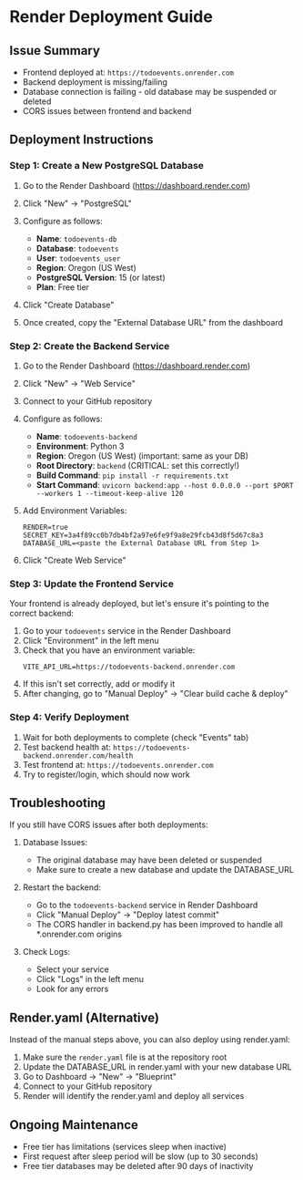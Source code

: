 # Render Deployment Guide

## Issue Summary
- Frontend deployed at: `https://todoevents.onrender.com`
- Backend deployment is missing/failing
- Database connection is failing - old database may be suspended or deleted
- CORS issues between frontend and backend

## Deployment Instructions

### Step 1: Create a New PostgreSQL Database

1. Go to the Render Dashboard (https://dashboard.render.com)
2. Click "New" -> "PostgreSQL"
3. Configure as follows:
   - **Name**: `todoevents-db`
   - **Database**: `todoevents`
   - **User**: `todoevents_user`
   - **Region**: Oregon (US West)
   - **PostgreSQL Version**: 15 (or latest)
   - **Plan**: Free tier

4. Click "Create Database"
5. Once created, copy the "External Database URL" from the dashboard

### Step 2: Create the Backend Service

1. Go to the Render Dashboard (https://dashboard.render.com)
2. Click "New" -> "Web Service"
3. Connect to your GitHub repository
4. Configure as follows:
   - **Name**: `todoevents-backend`
   - **Environment**: Python 3
   - **Region**: Oregon (US West) (important: same as your DB)
   - **Root Directory**: `backend` (CRITICAL: set this correctly!)
   - **Build Command**: `pip install -r requirements.txt`
   - **Start Command**: `uvicorn backend:app --host 0.0.0.0 --port $PORT --workers 1 --timeout-keep-alive 120`

5. Add Environment Variables:
   ```
   RENDER=true
   SECRET_KEY=3a4f89cc0b7db4bf2a97e6fe9f9a8e29fcb43d8f5d67c8a3
   DATABASE_URL=<paste the External Database URL from Step 1>
   ```

6. Click "Create Web Service"

### Step 3: Update the Frontend Service

Your frontend is already deployed, but let's ensure it's pointing to the correct backend:

1. Go to your `todoevents` service in the Render Dashboard
2. Click "Environment" in the left menu
3. Check that you have an environment variable:
   ```
   VITE_API_URL=https://todoevents-backend.onrender.com
   ```
4. If this isn't set correctly, add or modify it
5. After changing, go to "Manual Deploy" -> "Clear build cache & deploy"

### Step 4: Verify Deployment

1. Wait for both deployments to complete (check "Events" tab)
2. Test backend health at: `https://todoevents-backend.onrender.com/health`
3. Test frontend at: `https://todoevents.onrender.com`
4. Try to register/login, which should now work

## Troubleshooting

If you still have CORS issues after both deployments:

1. Database Issues:
   - The original database may have been deleted or suspended
   - Make sure to create a new database and update the DATABASE_URL

2. Restart the backend:
   - Go to the `todoevents-backend` service in Render Dashboard
   - Click "Manual Deploy" -> "Deploy latest commit"
   - The CORS handler in backend.py has been improved to handle all *.onrender.com origins

3. Check Logs:
   - Select your service
   - Click "Logs" in the left menu
   - Look for any errors

## Render.yaml (Alternative)

Instead of the manual steps above, you can also deploy using render.yaml:

1. Make sure the `render.yaml` file is at the repository root
2. Update the DATABASE_URL in render.yaml with your new database URL
3. Go to Dashboard -> "New" -> "Blueprint"
4. Connect to your GitHub repository 
5. Render will identify the render.yaml and deploy all services

## Ongoing Maintenance

- Free tier has limitations (services sleep when inactive)
- First request after sleep period will be slow (up to 30 seconds)
- Free tier databases may be deleted after 90 days of inactivity 